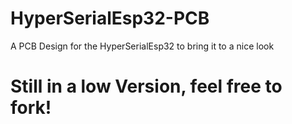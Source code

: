 # HyperSerialEsp32-PCB
A PCB Design for the HyperSerialEsp32 to bring it to a nice look

# Still in a low Version, feel free to fork!
